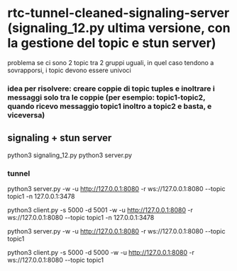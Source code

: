 # rtc-tunnel-cleaned-signaling-server (signaling_12.py ultima versione, con la gestione del topic e stun server)

problema se ci sono 2 topic tra 2 gruppi uguali, in quel caso tendono a sovrapporsi, i topic devono essere univoci
### idea per risolvere: creare coppie di topic tuples e inoltrare i messaggi solo tra le coppie (per esempio: topic1-topic2, quando ricevo messaggio topic1 inoltro a topic2 e basta, e viceversa)

## signaling + stun server
python3 signaling_12.py
python3 server.py 

### tunnel
python3 server.py -w -u http://127.0.0.1:8080 -r ws://127.0.0.1:8080 --topic topic1 -n 127.0.0.1:3478

python3 client.py -s 5000 -d 5001 -w -u http://127.0.0.1:8080 -r ws://127.0.0.1:8080 --topic topic1 -n 127.0.0.1:3478



python3 server.py -w -u http://127.0.0.1:8080 -r ws://127.0.0.1:8080 --topic topic1

python3 client.py -s 5000 -d 5000 -w -u http://127.0.0.1:8080 -r ws://127.0.0.1:8080 --topic topic1


